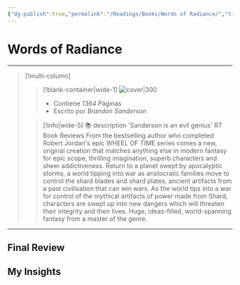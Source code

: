 ```yaml
---
{"dg-publish":true,"permalink":"/Readings/Books/Words of Radiance/","title":"Words of Radiance","tags":["Book","Referencia",""],"created":"2023-08-09T21:42:40.700-05:00","updated":"2023-09-08T19:36:22.455-05:00"}
---
```



# Words of Radiance

- - -
> [!multi-column]
> 
> > [!blank-container|wide-1]
> > ![cover|300](http://books.google.com/books/content?id=dTUAAQAAQBAJ&printsec=frontcover&img=1&zoom=1&edge=curl&source=gbs_api)
> >- Contiene *1364* Páginas
> >- Escrito por *Brandon Sanderson*
> 
> > [!info|wide-5] 📚 description
> > 'Sanderson is an evil genius' RT Book Reviews From the bestselling author who completed Robert Jordan's epic WHEEL OF TIME series comes a new, original creation that matches anything else in modern fantasy for epic scope, thrilling imagination, superb characters and sheer addictiveness. Return to a planet swept by apocalyptic storms, a world tipping into war as aristocratic families move to control the shard blades and shard plates, ancient artifacts from a past civilisation that can win wars. As the world tips into a war for control of the mythical artifacts of power made from Shard, characters are swept up into new dangers which will threaten their integrity and their lives. Huge, ideas-filled, world-spanning fantasy from a master of the genre.
> 

- - -

## Final Review

## My Insights

